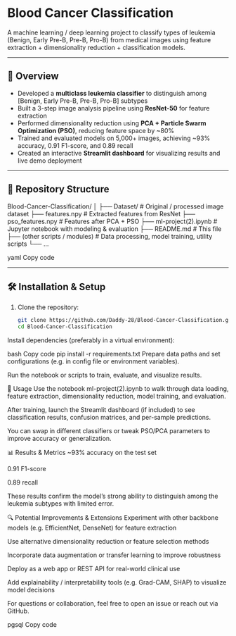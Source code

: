 # Blood Cancer Classification

A machine learning / deep learning project to classify types of leukemia (Benign, Early Pre-B, Pre-B, Pro-B) from medical images using feature extraction + dimensionality reduction + classification models.

---

## 🧾 Overview

- Developed a **multiclass leukemia classifier** to distinguish among \[Benign, Early Pre-B, Pre-B, Pro-B\] subtypes  
- Built a 3-step image analysis pipeline using **ResNet-50** for feature extraction  
- Performed dimensionality reduction using **PCA + Particle Swarm Optimization (PSO)**, reducing feature space by ~80%  
- Trained and evaluated models on 5,000+ images, achieving ~93% accuracy, 0.91 F1-score, and 0.89 recall  
- Created an interactive **Streamlit dashboard** for visualizing results and live demo deployment  

---

## 📁 Repository Structure

Blood-Cancer-Classification/
│
├── Dataset/ # Original / processed image dataset
├── features.npy # Extracted features from ResNet
├── pso_features.npy # Features after PCA + PSO
├── ml-project(2).ipynb # Jupyter notebook with modeling & evaluation
├── README.md # This file
├── (other scripts / modules) # Data processing, model training, utility scripts
└── ...

yaml
Copy code

---

## 🛠 Installation & Setup

1. Clone the repository:
   ```bash
   git clone https://github.com/Daddy-28/Blood-Cancer-Classification.git
   cd Blood-Cancer-Classification
Install dependencies (preferably in a virtual environment):

bash
Copy code
pip install -r requirements.txt
Prepare data paths and set configurations (e.g. in config file or environment variables).

Run the notebook or scripts to train, evaluate, and visualize results.

🚀 Usage
Use the notebook ml-project(2).ipynb to walk through data loading, feature extraction, dimensionality reduction, model training, and evaluation.

After training, launch the Streamlit dashboard (if included) to see classification results, confusion matrices, and per-sample predictions.

You can swap in different classifiers or tweak PSO/PCA parameters to improve accuracy or generalization.

📊 Results & Metrics
~93% accuracy on the test set

0.91 F1-score

0.89 recall

These results confirm the model’s strong ability to distinguish among the leukemia subtypes with limited error.

🔍 Potential Improvements & Extensions
Experiment with other backbone models (e.g. EfficientNet, DenseNet) for feature extraction

Use alternative dimensionality reduction or feature selection methods

Incorporate data augmentation or transfer learning to improve robustness

Deploy as a web app or REST API for real-world clinical use

Add explainability / interpretability tools (e.g. Grad-CAM, SHAP) to visualize model decisions


For questions or collaboration, feel free to open an issue or reach out via GitHub.

pgsql
Copy code
